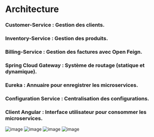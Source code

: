 
# Architecture
### Customer-Service : Gestion des clients.
### Inventory-Service : Gestion des produits.
### Billing-Service : Gestion des factures avec Open Feign.
### Spring Cloud Gateway : Système de routage (statique et dynamique).
### Eureka : Annuaire pour enregistrer les microservices.
### Configuration Service : Centralisation des configurations.
### Client Angular : Interface utilisateur pour consommer les microservices.

![image](https://github.com/user-attachments/assets/7a675ba7-fcc7-4f7c-aed1-3d624a700c7b)
![image](https://github.com/user-attachments/assets/62cc6e02-c834-4924-9a64-32ddc0a60799)
![image](https://github.com/user-attachments/assets/d07523e6-1f09-4468-bf97-034305f12700)
![image](https://github.com/user-attachments/assets/99cf6e7e-cb62-452b-b4a7-779f652dcbe4)




